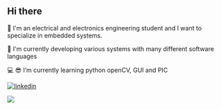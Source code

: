 
## Hi there
🎯 I'm an electrical and electronics engineering student and I want to specialize in embedded systems.

🔭 I'm currently developing various systems with many different software languages

💻 😎 I’m currently learning python openCV, GUI and PIC

[![linkedin](https://img.shields.io/badge/Linkedin-000000?style=for-the-badge&logo=Linkedin&logoColor=white)](https://www.linkedin.com/in/eminayy%C4%B1ld%C4%B1z)

<img src="https://github-readme-stats.vercel.app/api?username=EminAyyildiz&&show_icons=true&title_color=ffffff&icon_color=bb2acf&text_color=daf7dc&bg_color=151515">
